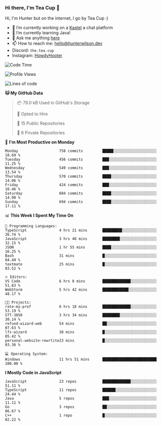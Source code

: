 ### Hi there, I'm Tea Cup 👋 

Hi, I'm Hunter but on the internet, I go by Tea Cup :)

- 🔭 I’m currently working on a [Kastel](https://github.com/KastelApp) a chat platform
- 🌱 I’m currently learning Java!
- 💬 Ask me anything [here](https://github.com/TheTeaCup/TheTeaCup/issues)
- 📫 How to reach me: [hello@hunterwilson.dev](mailto:hello@hunterwilson.dev)
- Discord: `the.tea.cup`
- Instagram: [HowdyHooter](https://instagram.com/HowdyHooter)

<!--START_SECTION:waka-->
![Code Time](http://img.shields.io/badge/Code%20Time-551%20hrs-blue)

![Profile Views](http://img.shields.io/badge/Profile%20Views-8-blue)

![Lines of code](https://img.shields.io/badge/From%20Hello%20World%20I%27ve%20Written-1.3%20million%20lines%20of%20code-blue)

**🐱 My GitHub Data** 

> 📦 79.0 kB Used in GitHub's Storage 
 > 
> 💼 Opted to Hire
 > 
> 📜 15 Public Repositories 
 > 
> 🔑 8 Private Repositories 
 > 
📅 **I'm Most Productive on Monday** 

```text
Monday                   758 commits         █████░░░░░░░░░░░░░░░░░░░░   18.69 % 
Tuesday                  456 commits         ███░░░░░░░░░░░░░░░░░░░░░░   11.25 % 
Wednesday                549 commits         ███░░░░░░░░░░░░░░░░░░░░░░   13.54 % 
Thursday                 570 commits         ████░░░░░░░░░░░░░░░░░░░░░   14.06 % 
Friday                   424 commits         ███░░░░░░░░░░░░░░░░░░░░░░   10.46 % 
Saturday                 604 commits         ████░░░░░░░░░░░░░░░░░░░░░   14.90 % 
Sunday                   694 commits         ████░░░░░░░░░░░░░░░░░░░░░   17.11 % 
```


📊 **This Week I Spent My Time On** 

```text
💬 Programming Languages: 
TypeScript               4 hrs 21 mins       █████████░░░░░░░░░░░░░░░░   36.74 % 
JavaScript               3 hrs 48 mins       ████████░░░░░░░░░░░░░░░░░   32.15 % 
JSON                     1 hr 55 mins        ████░░░░░░░░░░░░░░░░░░░░░   16.25 % 
Bash                     31 mins             █░░░░░░░░░░░░░░░░░░░░░░░░   04.49 % 
textmate                 25 mins             █░░░░░░░░░░░░░░░░░░░░░░░░   03.52 % 

🔥 Editors: 
VS Code                  6 hrs 8 mins        █████████████░░░░░░░░░░░░   51.83 % 
WebStorm                 5 hrs 42 mins       ████████████░░░░░░░░░░░░░   48.17 % 

🐱‍💻 Projects: 
rate-my-prof             6 hrs 18 mins       █████████████░░░░░░░░░░░░   53.19 % 
STT-3850                 3 hrs 34 mins       ████████░░░░░░░░░░░░░░░░░   30.14 % 
refund-wizard-web        54 mins             ██░░░░░░░░░░░░░░░░░░░░░░░   07.63 % 
lfs-wizard               38 mins             █░░░░░░░░░░░░░░░░░░░░░░░░   05.42 % 
personal-website-rewrtite23 mins             █░░░░░░░░░░░░░░░░░░░░░░░░   03.36 % 

💻 Operating System: 
Windows                  11 hrs 51 mins      █████████████████████████   100.00 % 
```

**I Mostly Code in JavaScript** 

```text
JavaScript               23 repos            █████████████░░░░░░░░░░░░   51.11 % 
TypeScript               11 repos            ██████░░░░░░░░░░░░░░░░░░░   24.44 % 
Java                     5 repos             ███░░░░░░░░░░░░░░░░░░░░░░   11.11 % 
Go                       3 repos             ██░░░░░░░░░░░░░░░░░░░░░░░   06.67 % 
C++                      1 repo              █░░░░░░░░░░░░░░░░░░░░░░░░   02.22 % 
```




<!--END_SECTION:waka-->
